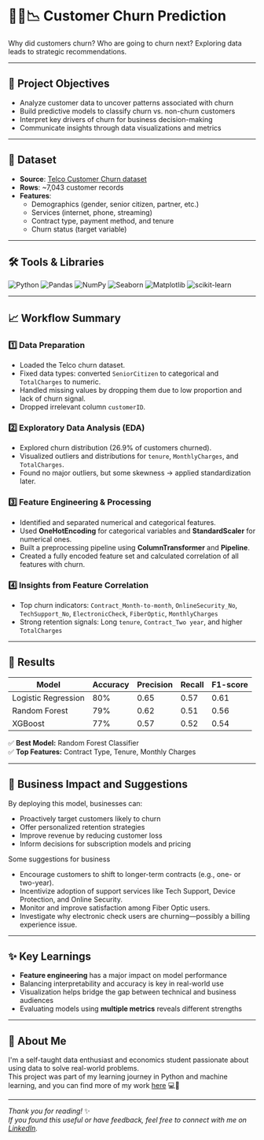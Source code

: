 # 🧑‍💼📉 Customer Churn Prediction
Why did customers churn? Who are going to churn next? Exploring data leads to strategic recommendations.

---

## 📌 Project Objectives

- Analyze customer data to uncover patterns associated with churn
- Build predictive models to classify churn vs. non-churn customers
- Interpret key drivers of churn for business decision-making
- Communicate insights through data visualizations and metrics

---

## 📁 Dataset

- **Source**: [Telco Customer Churn dataset](https://www.kaggle.com/datasets/blastchar/telco-customer-churn/data)
- **Rows**: ~7,043 customer records
- **Features**:  
  - Demographics (gender, senior citizen, partner, etc.)  
  - Services (internet, phone, streaming)  
  - Contract type, payment method, and tenure  
  - Churn status (target variable)

---

## 🛠️ Tools & Libraries

![Python](https://img.shields.io/badge/Python-3776AB?style=flat&logo=python&logoColor=white)
![Pandas](https://img.shields.io/badge/Pandas-150458?style=flat&logo=pandas&logoColor=white)
![NumPy](https://img.shields.io/badge/NumPy-013243?style=flat&logo=numpy&logoColor=white)
![Seaborn](https://img.shields.io/badge/Seaborn-2D6EB5?style=flat&logo=seaborn&logoColor=white)
![Matplotlib](https://img.shields.io/badge/Matplotlib-11557C?style=flat&logo=matplotlib&logoColor=white)
![scikit-learn](https://img.shields.io/badge/Scikit--Learn-F7931E?style=flat&logo=scikitlearn&logoColor=white)

---

## 📈 Workflow Summary

### 1️⃣ Data Preparation
- Loaded the Telco churn dataset.
- Fixed data types: converted `SeniorCitizen` to categorical and `TotalCharges` to numeric.
- Handled missing values by dropping them due to low proportion and lack of churn signal.
- Dropped irrelevant column `customerID`.

### 2️⃣ Exploratory Data Analysis (EDA)
- Explored churn distribution (26.9% of customers churned).
- Visualized outliers and distributions for `tenure`, `MonthlyCharges`, and `TotalCharges`.
- Found no major outliers, but some skewness → applied standardization later.

### 3️⃣ Feature Engineering & Processing
- Identified and separated numerical and categorical features.
- Used **OneHotEncoding** for categorical variables and **StandardScaler** for numerical ones.
- Built a preprocessing pipeline using **ColumnTransformer** and **Pipeline**.
- Created a fully encoded feature set and calculated correlation of all features with churn.
  
### 4️⃣ Insights from Feature Correlation
- Top churn indicators: `Contract_Month-to-month`, `OnlineSecurity_No`, `TechSupport_No`, `ElectronicCheck`, `FiberOptic`, `MonthlyCharges`
- Strong retention signals: Long `tenure`, `Contract_Two year`, and higher `TotalCharges`

---

## 🧠 Results

| Model              | Accuracy | Precision | Recall | F1-score |
|-------------------|----------|-----------|--------|----------|
| Logistic Regression | 80%   | 0.65      | 0.57   | 0.61     |
| Random Forest       | 79%   | 0.62      | 0.51   | 0.56     |
| XGBoost             | 77%   | 0.57      | 0.52   | 0.54     |

✅ **Best Model:** Random Forest Classifier  
✅ **Top Features:** Contract Type, Tenure, Monthly Charges

---

## 💼 Business Impact and Suggestions

By deploying this model, businesses can:
- Proactively target customers likely to churn
- Offer personalized retention strategies
- Improve revenue by reducing customer loss
- Inform decisions for subscription models and pricing

Some suggestions for business
- Encourage customers to shift to longer-term contracts (e.g., one- or two-year).
- Incentivize adoption of support services like Tech Support, Device Protection, and Online Security.
- Monitor and improve satisfaction among Fiber Optic users.
- Investigate why electronic check users are churning—possibly a billing experience issue.

---

## ✨ Key Learnings

- **Feature engineering** has a major impact on model performance
- Balancing interpretability and accuracy is key in real-world use
- Visualization helps bridge the gap between technical and business audiences
- Evaluating models using **multiple metrics** reveals different strengths


---

## 🌱 About Me

I'm a self-taught data enthusiast and economics student passionate about using data to solve real-world problems.  
This project was part of my learning journey in Python and machine learning, and you can find more of my work [here](https://github.com/uyenp30/Data-Projects) 💻🌻

---

*Thank you for reading!* ✨  
*If you found this useful or have feedback, feel free to connect with me on [LinkedIn](https://www.linkedin.com/in/uyen-pham-sua/).*  
